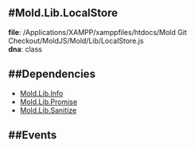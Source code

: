 
#Mold.Lib.LocalStore
---------------------------------------

__file__: /Applications/XAMPP/xamppfiles/htdocs/Mold Git Checkout/MoldJS/Mold/Lib/LocalStore.js  
__dna__: class  


	






##Dependencies
--------------

* [Mold.Lib.Info](../../Mold/Lib/Info.md) 
* [Mold.Lib.Promise](../../Mold/Lib/Promise.md) 
* [Mold.Lib.Sanitize](../../Mold/Lib/Sanitize.md) 


##Events
--------------






 

 


 



		
